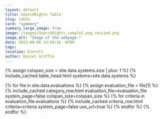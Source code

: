 ```yaml
---
layout: default
title: SearchRights Table
slug: table
card: "summary"
summary_large_image: True
image: /images/SearchRights_sample2.png_resized.png
image_alt: "Image of the webpage."
date: 2023-09-08 14:59:16 -0700
tags:
location: Everett
author: Daniel Griffin
---
```

{% assign colspan_size = site.data.systems.size | plus: 1 %}
{% include_cached table_head.html systems=site.data.systems %}
<tbody>
{% for file in site.data.evaluations %}
{% assign evaluation_file = file[1] %}
{% include_cached category_row.html evaluation_file=evaluation_file system_page=false colspan_size=colspan_size %}
{% for criteria in evaluation_file.evaluations %}
<!-- Criteria rows -->
{% include_cached criteria_row.html criteria=criteria system_page=false use_url=true %}
{% endfor %}
{% endfor %}
</tbody>
</table>